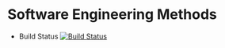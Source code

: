# Software Engineering Methods

- Build Status [![Build Status](https://travis-ci.org/K40418893/sem.svg?branch=master)](https://travis-ci.org/40418893/sem)